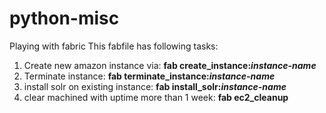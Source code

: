 # python-misc
Playing with fabric
This fabfile has following tasks:

1. Create new amazon instance via: __fab create_instance:*instance-name*__
2. Terminate instance: __fab terminate_instance:*instance-name*__
3. install solr on existing instance: __fab install_solr:*instance-name*__
4. clear machined with uptime more than 1 week: __fab ec2_cleanup__
